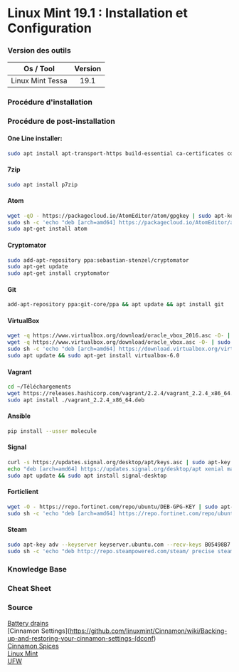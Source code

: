 # Linux Mint 19.1 : Installation et Configuration

### Version des outils

|     Os / Tool    | Version |
| :--------------: | :-----: |
| Linux Mint Tessa |   19.1  |

### Procédure d'installation

### Procédure de post-installation

#### One Line installer:
```sh
sudo apt install apt-transport-https build-essential ca-certificates cowsay curl dkms dnsutils fonts-powerline git gnupg2 htop libfortune-perl man mlocate module-assistant net-tools nmap powerline python-dev software-properties-common sudo tmux tree unzip vim zsh pip
```

#### 7zip

```sh
sudo apt install p7zip
```

#### Atom

```sh
wget -qO - https://packagecloud.io/AtomEditor/atom/gpgkey | sudo apt-key add -
sudo sh -c 'echo "deb [arch=amd64] https://packagecloud.io/AtomEditor/atom/any/ any main" > /etc/apt/sources.list.d/atom.list'
sudo apt-get install atom
```

#### Cryptomator

```sh
sudo add-apt-repository ppa:sebastian-stenzel/cryptomator
sudo apt-get update
sudo apt-get install cryptomator
```

#### Git

```sh
add-apt-repository ppa:git-core/ppa && apt update && apt install git
```

#### VirtualBox

```sh
wget -q https://www.virtualbox.org/download/oracle_vbox_2016.asc -O- | sudo apt-key add -
wget -q https://www.virtualbox.org/download/oracle_vbox.asc -O- | sudo apt-key add -
sudo sh -c 'echo "deb [arch=amd64] https://download.virtualbox.org/virtualbox/debian bionic contrib" > /etc/apt/sources.list.d/virtualbox.list'
sudo apt update && sudo apt-get install virtualbox-6.0
```

#### Vagrant

```sh
cd ~/Téléchargements
wget https://releases.hashicorp.com/vagrant/2.2.4/vagrant_2.2.4_x86_64.deb
sudo apt install ./vagrant_2.2.4_x86_64.deb
```

#### Ansible

```sh
pip install --usser molecule
```

#### Signal

```sh
curl -s https://updates.signal.org/desktop/apt/keys.asc | sudo apt-key add -
echo "deb [arch=amd64] https://updates.signal.org/desktop/apt xenial main" | sudo tee -a /etc/apt/sources.list.d/signal-xenial.list
sudo apt update && sudo apt install signal-desktop
```

#### Forticlient

```sh
wget -O - https://repo.fortinet.com/repo/ubuntu/DEB-GPG-KEY | sudo apt-key add -
sudo sh -c 'echo "deb [arch=amd64] https://repo.fortinet.com/repo/ubuntu/ /bionic multiverse" > /etc/apt/sources.list.d/forticlient.list'
```

#### Steam

```sh
sudo apt-key adv --keyserver keyserver.ubuntu.com --recv-keys B05498B7
sudo sh -c 'echo "deb http://repo.steampowered.com/steam/ precise steam" > /etc/apt/sources.list.d/steam.list'
```

### Knowledge Base

### Cheat Sheet

### Source

[Battery drains](https://askubuntu.com/questions/974573/battery-drains-down-even-after-shut-down)  
[Cinnamon Settings]\(<https://github.com/linuxmint/Cinnamon/wiki/Backing-up-and-restoring-your-cinnamon-settings-(dconf>)  
[Cinnamon Spices](https://cinnamon-spices.linuxmint.com/)  
[Linux Mint](https://www.linuxmint.com/)  
[UFW](https://help.ubuntu.com/community/UFW)  

